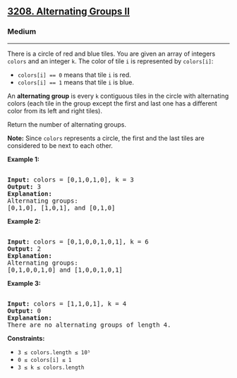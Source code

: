 ### <h2><a href="https://leetcode.com/problems/alternating-groups-ii/">3208. Alternating Groups II</a></h2>  
<h3>Medium</h3>  
<hr>  
<div>  
<p>There is a circle of red and blue tiles. You are given an array of integers <code>colors</code> and an integer <code>k</code>. The color of tile <code>i</code> is represented by <code>colors[i]</code>:</p>  

<ul>  
<li><code>colors[i] == 0</code> means that tile <code>i</code> is red.</li>  
<li><code>colors[i] == 1</code> means that tile <code>i</code> is blue.</li>  
</ul>  

<p>An <b>alternating group</b> is every <code>k</code> contiguous tiles in the circle with alternating colors (each tile in the group except the first and last one has a different color from its left and right tiles).</p>  

<p>Return the number of alternating groups.</p>  

<p><b>Note:</b> Since <code>colors</code> represents a circle, the first and the last tiles are considered to be next to each other.</p>  

<p><strong>Example 1:</strong></p>  
<pre>  
<strong>Input:</strong> colors = [0,1,0,1,0], k = 3  
<strong>Output:</strong> 3  
<strong>Explanation:</strong>  
Alternating groups:  
[0,1,0], [1,0,1], and [0,1,0]  
</pre>  

<p><strong>Example 2:</strong></p>  
<pre>  
<strong>Input:</strong> colors = [0,1,0,0,1,0,1], k = 6  
<strong>Output:</strong> 2  
<strong>Explanation:</strong>  
Alternating groups:  
[0,1,0,0,1,0] and [1,0,0,1,0,1]  
</pre>  

<p><strong>Example 3:</strong></p>  
<pre>  
<strong>Input:</strong> colors = [1,1,0,1], k = 4  
<strong>Output:</strong> 0  
<strong>Explanation:</strong>  
There are no alternating groups of length 4.  
</pre>  

<p><strong>Constraints:</strong></p>  
<ul>  
<li><code>3 ≤ colors.length ≤ 10⁵</code></li>  
<li><code>0 ≤ colors[i] ≤ 1</code></li>  
<li><code>3 ≤ k ≤ colors.length</code></li>  
</ul>  
</div>  
